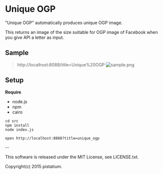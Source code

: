 # Unique OGP
"Unique OGP" automatically produces unique OGP image.

This returns an image of the size suitable for OGP image of Facebook when you give API a letter as input.

## Sample

> http://localhost:8088/title=Unique%20OGP
![sample.png](https://raw.githubusercontent.com/pistatium/unique_ogp/master/resources/sample.png)


## Setup

__Require__
* node.js
* npm
* cairo

```
cd src
npm install
node index.js

open http://localhost:8088?title=unique_ogp
```

--

This software is released under the MIT License, see LICENSE.txt.

Copyright(c) 2015 pistatium.
